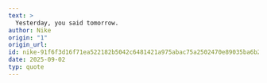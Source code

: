 ```yaml
---
text: >
  Yesterday, you said tomorrow.
author: Nike
origin: "1"
origin_url: 
id: nike-91f6f3d16f71ea522182b5042c6481421a975abac75a2502470e89035ba6b2f2
date: 2025-09-02
typ: quote
---
```

